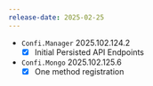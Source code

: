 ```yaml
---
release-date: 2025-02-25
---
```


- `Confi.Manager` 2025.102.124.2
    - [x] Initial Persisted API Endpoints
- `Confi.Mongo` 2025.102.125.6
    - [x] One method registration